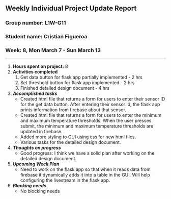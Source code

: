 ## Weekly Individual Project Update Report
### Group number: L1W-G11
### Student name: Cristian Figueroa
### Week: 8, Mon March 7 - Sun March 13
___
1. **Hours spent on project:**
   8
2. **Activities completed**
   1. Get data button for flask app partially implemented - 2 hrs
   2. Set threshold button for flask app implemented - 2 hrs
   3. Finished detailed design document - 4 hrs
3. ***Accomplished tasks***
   - Created html file that returns a form for users to enter their sensor ID for the get data button. After entering their sensor id, the flask app prints information from firebase about that sensor. 
   - Created html file that returns a form for users to enter the minimum and maximum temperature thresholds. When the user presses submit, the minimum and maximum temperature thresholds are updated in firebase.
   - Added more styling to GUI using css for new html files.
   - Various tasks for the detailed design document.
4. ***Thoughts on progress***
   - Good progress: I think we have a solid plan after working on the detailed design document.
5. ***Upcoming Week Plan***
   - Need to work on the flask app so that when it reads data from firebase it dynamically adds it into a table in the GUI. Will help configuring the livestream in the flask app.
6. ***Blocking needs***
   - No blocking needs
